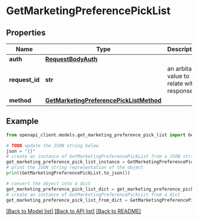 # GetMarketingPreferencePickList


## Properties

Name | Type | Description | Notes
------------ | ------------- | ------------- | -------------
**auth** | [**RequestBodyAuth**](RequestBodyAuth.md) |  | 
**request_id** | **str** | an arbitary value to relate with response. | [optional] 
**method** | [**GetMarketingPreferencePickListMethod**](GetMarketingPreferencePickListMethod.md) |  | 

## Example

```python
from openapi_client.models.get_marketing_preference_pick_list import GetMarketingPreferencePickList

# TODO update the JSON string below
json = "{}"
# create an instance of GetMarketingPreferencePickList from a JSON string
get_marketing_preference_pick_list_instance = GetMarketingPreferencePickList.from_json(json)
# print the JSON string representation of the object
print(GetMarketingPreferencePickList.to_json())

# convert the object into a dict
get_marketing_preference_pick_list_dict = get_marketing_preference_pick_list_instance.to_dict()
# create an instance of GetMarketingPreferencePickList from a dict
get_marketing_preference_pick_list_from_dict = GetMarketingPreferencePickList.from_dict(get_marketing_preference_pick_list_dict)
```
[[Back to Model list]](../README.md#documentation-for-models) [[Back to API list]](../README.md#documentation-for-api-endpoints) [[Back to README]](../README.md)


